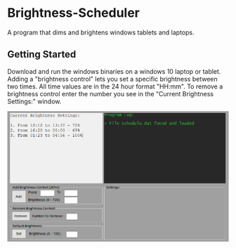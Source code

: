 # Brightness-Scheduler
A program that dims and brightens windows tablets and laptops.

## Getting Started

Download and run the windows binaries on a windows 10 laptop or tablet. Adding a "brightness control" lets you set a specific brightness between two times. All time values are in the 24 hour format "HH:mm". To remove a brightness control enter the number you see in the "Current Brightness Settings:" window.

![A Image of the interface](imagesMD/Scheduler2.png)
